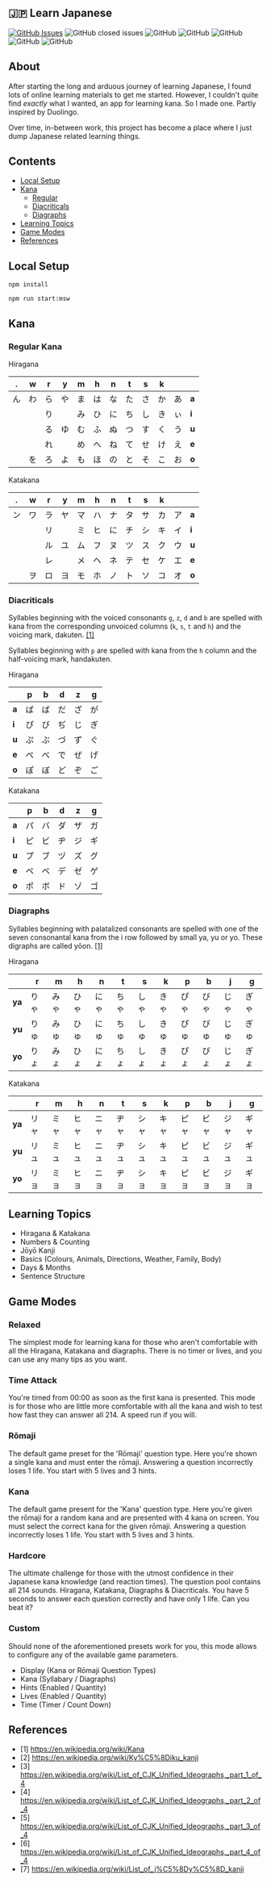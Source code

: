 ## :jp: Learn Japanese

[![GitHub Issues](https://img.shields.io/github/issues/TomPlum/learn-japanese.svg)](https://github.com/TomPlum/learn-japanese/issues)
![GitHub closed issues](https://img.shields.io/github/issues-closed/TomPlum/learn-japanese?color=brightgreen)
![GitHub](https://img.shields.io/github/license/TomPlum/learn-japanese?color=informational)
![GitHub](https://img.shields.io/badge/statement-98%25-success)
![GitHub](https://img.shields.io/badge/branch-97%25-success)
![GitHub](https://img.shields.io/badge/function-97%25-success)
![GitHub](https://img.shields.io/badge/line-98%25-success)

## About

After starting the long and arduous journey of learning Japanese, I found lots of online learning materials to get me started.
However, I couldn't quite find _exactly_ what I wanted, an app for learning kana. So I made one. Partly inspired by Duolingo.

Over time, in-between work, this project has become a place where I just dump Japanese related learning things.

## Contents

- [Local Setup](#local-setup)
- [Kana](#kana)
  - [Regular](#regular-kana)
  - [Diacriticals](#diacriticals)
  - [Diagraphs](#diagraphs)
- [Learning Topics](#learning-topics)
- [Game Modes](#game-modes)
- [References](#references)

## Local Setup

`npm install`

`npm run start:msw`

## Kana

### Regular Kana

Hiragana

| .   | w   | r   | y   | m   | h   | n   | t   | s   | k   |     |       |
| --- | --- | --- | --- | --- | --- | --- | --- | --- | --- | --- | ----- |
| ん  | わ  | ら  | や  | ま  | は  | な  | た  | さ  | か  | あ  | **a** |
|     |     | り  |     | み  | ひ  | に  | ち  | し  | き  | ぃ  | **i** |
|     |     | る  | ゆ  | む  | ふ  | ぬ  | つ  | す  | く  | う  | **u** |
|     |     | れ  |     | め  | へ  | ね  | て  | せ  | け  | え  | **e** |
|     | を  | ろ  | よ  | も  | ほ  | の  | と  | そ  | こ  | お  | **o** |

Katakana

| .   | w   | r   | y   | m   | h   | n   | t   | s   | k   |     |       |
| --- | --- | --- | --- | --- | --- | --- | --- | --- | --- | --- | ----- |
| ン  | ワ  | ラ  | ヤ  | マ  | ハ  | ナ  | タ  | サ  | カ  | ア  | **a** |
|     |     | リ  |     | ミ  | ヒ  | に  | チ  | シ  | キ  | イ  | **i** |
|     |     | ル  | ユ  | ム  | フ  | ヌ  | ツ  | ス  | ク  | ウ  | **u** |
|     |     | レ  |     | メ  | ヘ  | ネ  | テ  | セ  | ケ  | エ  | **e** |
|     | ヲ  | ロ  | ヨ  | モ  | ホ  | ノ  | ト  | ソ  | コ  | オ  | **o** |

### Diacriticals

Syllables beginning with the voiced consonants `g`, `z`, `d` and `b` are spelled with kana from the corresponding
unvoiced columns (`k`, `s`, `t` and `h`) and the voicing mark, dakuten. [[1]](#1)

Syllables beginning with `p` are spelled with kana from the `h` column and the half-voicing mark, handakuten.

Hiragana

|       | p   | b   | d   | z   | g   |
| ----- | --- | --- | --- | --- | --- |
| **a** | ぱ  | ば  | だ  | ざ  | が  |
| **i** | ぴ  | び  | ぢ  | じ  | ぎ  |
| **u** | ぷ  | ぶ  | づ  | ず  | ぐ  |
| **e** | ぺ  | べ  | で  | ぜ  | げ  |
| **o** | ぽ  | ぼ  | ど  | ぞ  | ご  |

Katakana

|       | p   | b   | d   | z   | g   |
| ----- | --- | --- | --- | --- | --- |
| **a** | パ  | バ  | ダ  | ザ  | ガ  |
| **i** | ピ  | ビ  | ヂ  | ジ  | ギ  |
| **u** | プ  | ブ  | ヅ  | ズ  | グ  |
| **e** | ペ  | ベ  | デ  | ゼ  | ゲ  |
| **o** | ポ  | ボ  | ド  | ゾ  | ゴ  |

### Diagraphs

Syllables beginning with palatalized consonants are spelled with one of the seven consonantal kana from the i row
followed by small ya, yu or yo. These digraphs are called yōon. [[1]](#1)

Hiragana

|        | r    | m    | h    | n    | t    | s    | k    | p    | b    | j    | g    |
| ------ | ---- | ---- | ---- | ---- | ---- | ---- | ---- | ---- | ---- | ---- | ---- |
| **ya** | りゃ | みゃ | ひゃ | にゃ | ちゃ | しゃ | きゃ | ぴゃ | びゃ | じゃ | ぎゃ |
| **yu** | りゅ | みゅ | ひゅ | にゅ | ちゅ | しゅ | きゅ | ぴゅ | びゅ | じゅ | ぎゅ |
| **yo** | りょ | みょ | ひょ | にょ | ちょ | しょ | きょ | ぴょ | びょ | じょ | ぎょ |

Katakana

|        | r    | m    | h    | n    | t    | s    | k    | p    | b    | j    | g    |
| ------ | ---- | ---- | ---- | ---- | ---- | ---- | ---- | ---- | ---- | ---- | ---- |
| **ya** | リャ | ミャ | ヒャ | ニャ | ヂャ | シャ | キャ | ピャ | ビャ | ジャ | ギャ |
| **yu** | リュ | ミュ | ヒュ | ニュ | ヂュ | シュ | キュ | ピュ | ビュ | ジュ | ギュ |
| **yo** | リョ | ミョ | ヒョ | ニョ | ヂョ | ショ | キョ | ピョ | ビョ | ジョ | ギョ |

## Learning Topics

- Hiragana & Katakana
- Numbers & Counting
- Jōyō Kanji
- Basics (Colours, Animals, Directions, Weather, Family, Body)
- Days & Months
- Sentence Structure

## Game Modes

### Relaxed

The simplest mode for learning kana for those who aren't comfortable with all the Hiragana, Katakana and diagraphs.
There is no timer or lives, and you can use any many tips as you want.

### Time Attack

You're timed from 00:00 as soon as the first kana is presented. This mode is for those who are little more comfortable
with all the kana and wish to test how fast they can answer all 214. A speed run if you will.

### Rōmaji

The default game preset for the 'Rōmaji' question type. Here you're shown a single kana and must enter the rōmaji.
Answering a question incorrectly loses 1 life. You start with 5 lives and 3 hints.

### Kana

The default game present for the 'Kana' question type. Here you're given the rōmaji for a random kana and are presented
with 4 kana on screen. You must select the correct kana for the given rōmaji. Answering a question incorrectly loses
1 life. You start with 5 lives and 3 hints.

### Hardcore

The ultimate challenge for those with the utmost confidence in their Japanese kana knowledge (and reaction times).
The question pool contains all 214 sounds. Hiragana, Katakana, Diagraphs & Diacriticals. You have 5 seconds to answer
each question correctly and have only 1 life. Can you beat it?

### Custom

Should none of the aforementioned presets work for you, this mode allows to configure any of the available game
parameters.

- Display (Kana or Rōmaji Question Types)
- Kana (Syllabary / Diagraphs)
- Hints (Enabled / Quantity)
- Lives (Enabled / Quantity)
- Time (Timer / Count Down)

## References

- [<a id="1">1</a>] https://en.wikipedia.org/wiki/Kana
- [<a id="2">2</a>] https://en.wikipedia.org/wiki/Ky%C5%8Diku_kanji
- [<a id="3">3</a>] https://en.wikipedia.org/wiki/List_of_CJK_Unified_Ideographs,_part_1_of_4
- [<a id="4">4</a>] https://en.wikipedia.org/wiki/List_of_CJK_Unified_Ideographs,_part_2_of_4
- [<a id="5">5</a>] https://en.wikipedia.org/wiki/List_of_CJK_Unified_Ideographs,_part_3_of_4
- [<a id="6">6</a>] https://en.wikipedia.org/wiki/List_of_CJK_Unified_Ideographs,_part_4_of_4
- [<a id="7">7</a>] https://en.wikipedia.org/wiki/List_of_j%C5%8Dy%C5%8D_kanji
